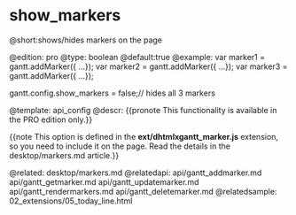 show_markers
=============

@short:shows/hides markers on the page
	
@edition: pro
@type: boolean
@default:true
@example:
var marker1 = gantt.addMarker({ ...}); 
var marker2 = gantt.addMarker({ ...}); 
var marker3 = gantt.addMarker({ ...}); 

gantt.config.show_markers = false;// hides all 3 markers

@template:	api_config
@descr:
{{pronote This functionality is available in the PRO edition only.}}

{{note This option is defined in the **ext/dhtmlxgantt_marker.js** extension, so you need to include it on the page. Read the details in the desktop/markers.md article.}}


@related:
	desktop/markers.md
@relatedapi:
    api/gantt_addmarker.md
	api/gantt_getmarker.md
	api/gantt_updatemarker.md
	api/gantt_rendermarkers.md
	api/gantt_deletemarker.md
@relatedsample:
	02_extensions/05_today_line.html

